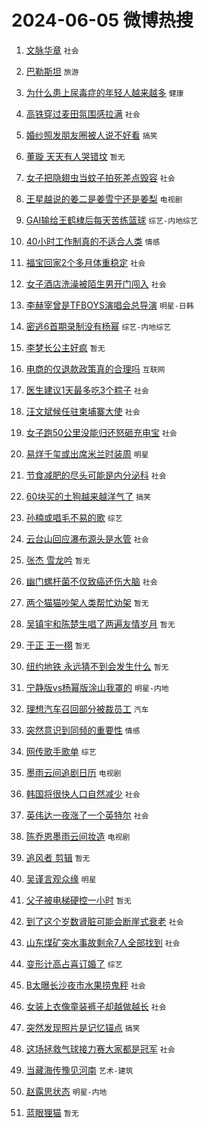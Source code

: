 # 2024-06-05 微博热搜 
1. [文脉华章](https://m.weibo.cn/search?containerid=100103type%3D1%26t%3D10%26q%3D%23%E6%96%87%E8%84%89%E5%8D%8E%E7%AB%A0%23&stream_entry_id=51&isnewpage=1&extparam=seat%3D1%26q%3D%2523%25E6%2596%2587%25E8%2584%2589%25E5%258D%258E%25E7%25AB%25A0%2523%26filter_type%3Drealtimehot%26stream_entry_id%3D51%26c_type%3D51%26cate%3D10103%26dgr%3D0%26pos%3D0%26display_time%3D1717518398%26pre_seqid%3D171751839877402665494) `社会` 

2. [巴勒斯坦](https://m.weibo.cn/search?containerid=100103type%3D1%26t%3D10%26q%3D%E5%B7%B4%E5%8B%92%E6%96%AF%E5%9D%A6&stream_entry_id=31&isnewpage=1&extparam=seat%3D1%26stream_entry_id%3D31%26lcate%3D5001%26band_rank%3D1%26q%3D%25E5%25B7%25B4%25E5%258B%2592%25E6%2596%25AF%25E5%259D%25A6%26pos%3D0%26filter_type%3Drealtimehot%26dgr%3D0%26c_type%3D31%26realpos%3D1%26flag%3D2%26cate%3D5001%26display_time%3D1717518398%26pre_seqid%3D171751839877402665494) `旅游` 

3. [为什么患上尿毒症的年轻人越来越多](https://m.weibo.cn/search?containerid=100103type%3D1%26t%3D10%26q%3D%23%E4%B8%BA%E4%BB%80%E4%B9%88%E6%82%A3%E4%B8%8A%E5%B0%BF%E6%AF%92%E7%97%87%E7%9A%84%E5%B9%B4%E8%BD%BB%E4%BA%BA%E8%B6%8A%E6%9D%A5%E8%B6%8A%E5%A4%9A%23&stream_entry_id=31&isnewpage=1&extparam=seat%3D1%26stream_entry_id%3D31%26lcate%3D5001%26band_rank%3D2%26q%3D%2523%25E4%25B8%25BA%25E4%25BB%2580%25E4%25B9%2588%25E6%2582%25A3%25E4%25B8%258A%25E5%25B0%25BF%25E6%25AF%2592%25E7%2597%2587%25E7%259A%2584%25E5%25B9%25B4%25E8%25BD%25BB%25E4%25BA%25BA%25E8%25B6%258A%25E6%259D%25A5%25E8%25B6%258A%25E5%25A4%259A%2523%26pos%3D1%26filter_type%3Drealtimehot%26dgr%3D0%26c_type%3D31%26realpos%3D2%26flag%3D2%26cate%3D5001%26display_time%3D1717518398%26pre_seqid%3D171751839877402665494) `健康` 

4. [高铁穿过麦田氛围感拉满](https://m.weibo.cn/search?containerid=100103type%3D1%26t%3D10%26q%3D%23%E9%AB%98%E9%93%81%E7%A9%BF%E8%BF%87%E9%BA%A6%E7%94%B0%E6%B0%9B%E5%9B%B4%E6%84%9F%E6%8B%89%E6%BB%A1%23&stream_entry_id=31&isnewpage=1&extparam=seat%3D1%26stream_entry_id%3D31%26lcate%3D5001%26band_rank%3D3%26q%3D%2523%25E9%25AB%2598%25E9%2593%2581%25E7%25A9%25BF%25E8%25BF%2587%25E9%25BA%25A6%25E7%2594%25B0%25E6%25B0%259B%25E5%259B%25B4%25E6%2584%259F%25E6%258B%2589%25E6%25BB%25A1%2523%26pos%3D2%26filter_type%3Drealtimehot%26dgr%3D0%26c_type%3D31%26realpos%3D3%26flag%3D0%26cate%3D5001%26display_time%3D1717518398%26pre_seqid%3D171751839877402665494) `社会` 

5. [婚纱照发朋友圈被人说不好看](https://m.weibo.cn/search?containerid=100103type%3D1%26t%3D10%26q%3D%23%E5%A9%9A%E7%BA%B1%E7%85%A7%E5%8F%91%E6%9C%8B%E5%8F%8B%E5%9C%88%E8%A2%AB%E4%BA%BA%E8%AF%B4%E4%B8%8D%E5%A5%BD%E7%9C%8B%23&stream_entry_id=31&isnewpage=1&extparam=seat%3D1%26stream_entry_id%3D31%26lcate%3D5001%26band_rank%3D4%26q%3D%2523%25E5%25A9%259A%25E7%25BA%25B1%25E7%2585%25A7%25E5%258F%2591%25E6%259C%258B%25E5%258F%258B%25E5%259C%2588%25E8%25A2%25AB%25E4%25BA%25BA%25E8%25AF%25B4%25E4%25B8%258D%25E5%25A5%25BD%25E7%259C%258B%2523%26pos%3D3%26filter_type%3Drealtimehot%26dgr%3D0%26c_type%3D31%26realpos%3D4%26flag%3D2%26cate%3D5001%26display_time%3D1717518398%26pre_seqid%3D171751839877402665494) `搞笑` 

6. [董璇 天天有人哭错坟](https://m.weibo.cn/search?containerid=100103type%3D1%26t%3D10%26q%3D%E8%91%A3%E7%92%87+%E5%A4%A9%E5%A4%A9%E6%9C%89%E4%BA%BA%E5%93%AD%E9%94%99%E5%9D%9F&stream_entry_id=31&isnewpage=1&extparam=seat%3D1%26stream_entry_id%3D31%26lcate%3D5001%26band_rank%3D5%26q%3D%25E8%2591%25A3%25E7%2592%2587%2520%25E5%25A4%25A9%25E5%25A4%25A9%25E6%259C%2589%25E4%25BA%25BA%25E5%2593%25AD%25E9%2594%2599%25E5%259D%259F%26pos%3D4%26filter_type%3Drealtimehot%26dgr%3D0%26c_type%3D31%26realpos%3D5%26flag%3D2%26cate%3D5001%26display_time%3D1717518398%26pre_seqid%3D171751839877402665494) `暂无` 

7. [女子把隐翅虫当蚊子拍死差点毁容](https://m.weibo.cn/search?containerid=100103type%3D1%26t%3D10%26q%3D%23%E5%A5%B3%E5%AD%90%E6%8A%8A%E9%9A%90%E7%BF%85%E8%99%AB%E5%BD%93%E8%9A%8A%E5%AD%90%E6%8B%8D%E6%AD%BB%E5%B7%AE%E7%82%B9%E6%AF%81%E5%AE%B9%23&stream_entry_id=31&isnewpage=1&extparam=seat%3D1%26stream_entry_id%3D31%26lcate%3D5001%26band_rank%3D6%26q%3D%2523%25E5%25A5%25B3%25E5%25AD%2590%25E6%258A%258A%25E9%259A%2590%25E7%25BF%2585%25E8%2599%25AB%25E5%25BD%2593%25E8%259A%258A%25E5%25AD%2590%25E6%258B%258D%25E6%25AD%25BB%25E5%25B7%25AE%25E7%2582%25B9%25E6%25AF%2581%25E5%25AE%25B9%2523%26pos%3D5%26filter_type%3Drealtimehot%26dgr%3D0%26c_type%3D31%26realpos%3D6%26flag%3D2%26cate%3D5001%26display_time%3D1717518398%26pre_seqid%3D171751839877402665494) `社会` 

8. [王星越说的姜二是姜雪宁还是姜梨](https://m.weibo.cn/search?containerid=100103type%3D1%26t%3D10%26q%3D%23%E7%8E%8B%E6%98%9F%E8%B6%8A%E8%AF%B4%E7%9A%84%E5%A7%9C%E4%BA%8C%E6%98%AF%E5%A7%9C%E9%9B%AA%E5%AE%81%E8%BF%98%E6%98%AF%E5%A7%9C%E6%A2%A8%23&stream_entry_id=31&isnewpage=1&extparam=seat%3D1%26stream_entry_id%3D31%26lcate%3D5001%26band_rank%3D7%26q%3D%2523%25E7%258E%258B%25E6%2598%259F%25E8%25B6%258A%25E8%25AF%25B4%25E7%259A%2584%25E5%25A7%259C%25E4%25BA%258C%25E6%2598%25AF%25E5%25A7%259C%25E9%259B%25AA%25E5%25AE%2581%25E8%25BF%2598%25E6%2598%25AF%25E5%25A7%259C%25E6%25A2%25A8%2523%26pos%3D6%26filter_type%3Drealtimehot%26dgr%3D0%26c_type%3D31%26realpos%3D7%26flag%3D1%26cate%3D5001%26display_time%3D1717518398%26pre_seqid%3D171751839877402665494) `电视剧` 

9. [GAI输给王鹤棣后每天苦练篮球](https://m.weibo.cn/search?containerid=100103type%3D1%26t%3D10%26q%3D%23GAI%E8%BE%93%E7%BB%99%E7%8E%8B%E9%B9%A4%E6%A3%A3%E5%90%8E%E6%AF%8F%E5%A4%A9%E8%8B%A6%E7%BB%83%E7%AF%AE%E7%90%83%23&stream_entry_id=31&isnewpage=1&extparam=seat%3D1%26stream_entry_id%3D31%26lcate%3D5001%26band_rank%3D8%26q%3D%2523GAI%25E8%25BE%2593%25E7%25BB%2599%25E7%258E%258B%25E9%25B9%25A4%25E6%25A3%25A3%25E5%2590%258E%25E6%25AF%258F%25E5%25A4%25A9%25E8%258B%25A6%25E7%25BB%2583%25E7%25AF%25AE%25E7%2590%2583%2523%26pos%3D7%26filter_type%3Drealtimehot%26dgr%3D0%26c_type%3D31%26realpos%3D8%26flag%3D1%26cate%3D5001%26display_time%3D1717518398%26pre_seqid%3D171751839877402665494) `综艺-内地综艺` 

10. [40小时工作制真的不适合人类](https://m.weibo.cn/search?containerid=100103type%3D1%26t%3D10%26q%3D%2340%E5%B0%8F%E6%97%B6%E5%B7%A5%E4%BD%9C%E5%88%B6%E7%9C%9F%E7%9A%84%E4%B8%8D%E9%80%82%E5%90%88%E4%BA%BA%E7%B1%BB%23&stream_entry_id=31&isnewpage=1&extparam=seat%3D1%26stream_entry_id%3D31%26lcate%3D5001%26band_rank%3D9%26q%3D%252340%25E5%25B0%258F%25E6%2597%25B6%25E5%25B7%25A5%25E4%25BD%259C%25E5%2588%25B6%25E7%259C%259F%25E7%259A%2584%25E4%25B8%258D%25E9%2580%2582%25E5%2590%2588%25E4%25BA%25BA%25E7%25B1%25BB%2523%26pos%3D8%26filter_type%3Drealtimehot%26dgr%3D0%26c_type%3D31%26realpos%3D9%26flag%3D2%26cate%3D5001%26display_time%3D1717518398%26pre_seqid%3D171751839877402665494) `情感` 

11. [福宝回家2个多月体重稳定](https://m.weibo.cn/search?containerid=100103type%3D1%26t%3D10%26q%3D%23%E7%A6%8F%E5%AE%9D%E5%9B%9E%E5%AE%B62%E4%B8%AA%E5%A4%9A%E6%9C%88%E4%BD%93%E9%87%8D%E7%A8%B3%E5%AE%9A%23&stream_entry_id=31&isnewpage=1&extparam=seat%3D1%26stream_entry_id%3D31%26lcate%3D5001%26band_rank%3D10%26q%3D%2523%25E7%25A6%258F%25E5%25AE%259D%25E5%259B%259E%25E5%25AE%25B62%25E4%25B8%25AA%25E5%25A4%259A%25E6%259C%2588%25E4%25BD%2593%25E9%2587%258D%25E7%25A8%25B3%25E5%25AE%259A%2523%26pos%3D9%26filter_type%3Drealtimehot%26dgr%3D0%26c_type%3D31%26realpos%3D10%26flag%3D32768%26cate%3D5001%26display_time%3D1717518398%26pre_seqid%3D171751839877402665494) `社会` 

12. [女子酒店洗澡被陌生男开门闯入](https://m.weibo.cn/search?containerid=100103type%3D1%26t%3D10%26q%3D%23%E5%A5%B3%E5%AD%90%E9%85%92%E5%BA%97%E6%B4%97%E6%BE%A1%E8%A2%AB%E9%99%8C%E7%94%9F%E7%94%B7%E5%BC%80%E9%97%A8%E9%97%AF%E5%85%A5%23&stream_entry_id=31&isnewpage=1&extparam=seat%3D1%26stream_entry_id%3D31%26lcate%3D5001%26band_rank%3D11%26q%3D%2523%25E5%25A5%25B3%25E5%25AD%2590%25E9%2585%2592%25E5%25BA%2597%25E6%25B4%2597%25E6%25BE%25A1%25E8%25A2%25AB%25E9%2599%258C%25E7%2594%259F%25E7%2594%25B7%25E5%25BC%2580%25E9%2597%25A8%25E9%2597%25AF%25E5%2585%25A5%2523%26pos%3D10%26filter_type%3Drealtimehot%26dgr%3D0%26c_type%3D31%26realpos%3D11%26flag%3D1%26cate%3D5001%26display_time%3D1717518398%26pre_seqid%3D171751839877402665494) `社会` 

13. [李赫宰曾是TFBOYS演唱会总导演](https://m.weibo.cn/search?containerid=100103type%3D1%26t%3D10%26q%3D%23%E6%9D%8E%E8%B5%AB%E5%AE%B0%E6%9B%BE%E6%98%AFTFBOYS%E6%BC%94%E5%94%B1%E4%BC%9A%E6%80%BB%E5%AF%BC%E6%BC%94%23&stream_entry_id=31&isnewpage=1&extparam=seat%3D1%26stream_entry_id%3D31%26lcate%3D5001%26band_rank%3D12%26q%3D%2523%25E6%259D%258E%25E8%25B5%25AB%25E5%25AE%25B0%25E6%259B%25BE%25E6%2598%25AFTFBOYS%25E6%25BC%2594%25E5%2594%25B1%25E4%25BC%259A%25E6%2580%25BB%25E5%25AF%25BC%25E6%25BC%2594%2523%26pos%3D11%26filter_type%3Drealtimehot%26dgr%3D0%26c_type%3D31%26realpos%3D12%26flag%3D1%26cate%3D5001%26display_time%3D1717518398%26pre_seqid%3D171751839877402665494) `明星-日韩` 

14. [密逃6首期录制没有杨幂](https://m.weibo.cn/search?containerid=100103type%3D1%26t%3D10%26q%3D%23%E5%AF%86%E9%80%836%E9%A6%96%E6%9C%9F%E5%BD%95%E5%88%B6%E6%B2%A1%E6%9C%89%E6%9D%A8%E5%B9%82%23&stream_entry_id=31&isnewpage=1&extparam=seat%3D1%26stream_entry_id%3D31%26lcate%3D5001%26band_rank%3D13%26q%3D%2523%25E5%25AF%2586%25E9%2580%25836%25E9%25A6%2596%25E6%259C%259F%25E5%25BD%2595%25E5%2588%25B6%25E6%25B2%25A1%25E6%259C%2589%25E6%259D%25A8%25E5%25B9%2582%2523%26pos%3D12%26filter_type%3Drealtimehot%26dgr%3D0%26c_type%3D31%26realpos%3D13%26flag%3D2%26cate%3D5001%26display_time%3D1717518398%26pre_seqid%3D171751839877402665494) `综艺-内地综艺` 

15. [李梦长公主好疯](https://m.weibo.cn/search?containerid=100103type%3D1%26t%3D10%26q%3D%E6%9D%8E%E6%A2%A6%E9%95%BF%E5%85%AC%E4%B8%BB%E5%A5%BD%E7%96%AF&stream_entry_id=31&isnewpage=1&extparam=seat%3D1%26stream_entry_id%3D31%26lcate%3D5001%26band_rank%3D14%26q%3D%25E6%259D%258E%25E6%25A2%25A6%25E9%2595%25BF%25E5%2585%25AC%25E4%25B8%25BB%25E5%25A5%25BD%25E7%2596%25AF%26pos%3D13%26filter_type%3Drealtimehot%26dgr%3D0%26c_type%3D31%26realpos%3D14%26flag%3D2%26cate%3D5001%26display_time%3D1717518398%26pre_seqid%3D171751839877402665494) `暂无` 

16. [电商的仅退款政策真的合理吗](https://m.weibo.cn/search?containerid=100103type%3D1%26t%3D10%26q%3D%23%E7%94%B5%E5%95%86%E7%9A%84%E4%BB%85%E9%80%80%E6%AC%BE%E6%94%BF%E7%AD%96%E7%9C%9F%E7%9A%84%E5%90%88%E7%90%86%E5%90%97%23&stream_entry_id=31&isnewpage=1&extparam=seat%3D1%26stream_entry_id%3D31%26lcate%3D5001%26band_rank%3D15%26q%3D%2523%25E7%2594%25B5%25E5%2595%2586%25E7%259A%2584%25E4%25BB%2585%25E9%2580%2580%25E6%25AC%25BE%25E6%2594%25BF%25E7%25AD%2596%25E7%259C%259F%25E7%259A%2584%25E5%2590%2588%25E7%2590%2586%25E5%2590%2597%2523%26pos%3D14%26filter_type%3Drealtimehot%26dgr%3D0%26c_type%3D31%26realpos%3D15%26flag%3D0%26cate%3D5001%26display_time%3D1717518398%26pre_seqid%3D171751839877402665494) `互联网` 

17. [医生建议1天最多吃3个粽子](https://m.weibo.cn/search?containerid=100103type%3D1%26t%3D10%26q%3D%23%E5%8C%BB%E7%94%9F%E5%BB%BA%E8%AE%AE1%E5%A4%A9%E6%9C%80%E5%A4%9A%E5%90%833%E4%B8%AA%E7%B2%BD%E5%AD%90%23&stream_entry_id=31&isnewpage=1&extparam=seat%3D1%26stream_entry_id%3D31%26lcate%3D5001%26band_rank%3D16%26q%3D%2523%25E5%258C%25BB%25E7%2594%259F%25E5%25BB%25BA%25E8%25AE%25AE1%25E5%25A4%25A9%25E6%259C%2580%25E5%25A4%259A%25E5%2590%25833%25E4%25B8%25AA%25E7%25B2%25BD%25E5%25AD%2590%2523%26pos%3D15%26filter_type%3Drealtimehot%26dgr%3D0%26c_type%3D31%26realpos%3D16%26flag%3D0%26cate%3D5001%26display_time%3D1717518398%26pre_seqid%3D171751839877402665494) `社会` 

18. [汪文斌候任驻柬埔寨大使](https://m.weibo.cn/search?containerid=100103type%3D1%26t%3D10%26q%3D%23%E6%B1%AA%E6%96%87%E6%96%8C%E5%80%99%E4%BB%BB%E9%A9%BB%E6%9F%AC%E5%9F%94%E5%AF%A8%E5%A4%A7%E4%BD%BF%23&stream_entry_id=31&isnewpage=1&extparam=seat%3D1%26stream_entry_id%3D31%26lcate%3D5001%26band_rank%3D17%26q%3D%2523%25E6%25B1%25AA%25E6%2596%2587%25E6%2596%258C%25E5%2580%2599%25E4%25BB%25BB%25E9%25A9%25BB%25E6%259F%25AC%25E5%259F%2594%25E5%25AF%25A8%25E5%25A4%25A7%25E4%25BD%25BF%2523%26pos%3D16%26filter_type%3Drealtimehot%26dgr%3D0%26c_type%3D31%26realpos%3D17%26flag%3D0%26cate%3D5001%26display_time%3D1717518398%26pre_seqid%3D171751839877402665494) `社会` 

19. [女子跑50公里没能归还怒砸充电宝](https://m.weibo.cn/search?containerid=100103type%3D1%26t%3D10%26q%3D%23%E5%A5%B3%E5%AD%90%E8%B7%9150%E5%85%AC%E9%87%8C%E6%B2%A1%E8%83%BD%E5%BD%92%E8%BF%98%E6%80%92%E7%A0%B8%E5%85%85%E7%94%B5%E5%AE%9D%23&stream_entry_id=31&isnewpage=1&extparam=seat%3D1%26stream_entry_id%3D31%26lcate%3D5001%26band_rank%3D18%26q%3D%2523%25E5%25A5%25B3%25E5%25AD%2590%25E8%25B7%259150%25E5%2585%25AC%25E9%2587%258C%25E6%25B2%25A1%25E8%2583%25BD%25E5%25BD%2592%25E8%25BF%2598%25E6%2580%2592%25E7%25A0%25B8%25E5%2585%2585%25E7%2594%25B5%25E5%25AE%259D%2523%26pos%3D17%26filter_type%3Drealtimehot%26dgr%3D0%26c_type%3D31%26realpos%3D18%26flag%3D0%26cate%3D5001%26display_time%3D1717518398%26pre_seqid%3D171751839877402665494) `社会` 

20. [易烊千玺或出席米兰时装周](https://m.weibo.cn/search?containerid=100103type%3D1%26t%3D10%26q%3D%23%E6%98%93%E7%83%8A%E5%8D%83%E7%8E%BA%E6%88%96%E5%87%BA%E5%B8%AD%E7%B1%B3%E5%85%B0%E6%97%B6%E8%A3%85%E5%91%A8%23&stream_entry_id=31&isnewpage=1&extparam=seat%3D1%26stream_entry_id%3D31%26lcate%3D5001%26band_rank%3D19%26q%3D%2523%25E6%2598%2593%25E7%2583%258A%25E5%258D%2583%25E7%258E%25BA%25E6%2588%2596%25E5%2587%25BA%25E5%25B8%25AD%25E7%25B1%25B3%25E5%2585%25B0%25E6%2597%25B6%25E8%25A3%2585%25E5%2591%25A8%2523%26pos%3D18%26filter_type%3Drealtimehot%26dgr%3D0%26c_type%3D31%26realpos%3D19%26flag%3D0%26cate%3D5001%26display_time%3D1717518398%26pre_seqid%3D171751839877402665494) `明星` 

21. [节食减肥的尽头可能是内分泌科](https://m.weibo.cn/search?containerid=100103type%3D1%26t%3D10%26q%3D%23%E8%8A%82%E9%A3%9F%E5%87%8F%E8%82%A5%E7%9A%84%E5%B0%BD%E5%A4%B4%E5%8F%AF%E8%83%BD%E6%98%AF%E5%86%85%E5%88%86%E6%B3%8C%E7%A7%91%23&stream_entry_id=31&isnewpage=1&extparam=seat%3D1%26stream_entry_id%3D31%26lcate%3D5001%26band_rank%3D20%26q%3D%2523%25E8%258A%2582%25E9%25A3%259F%25E5%2587%258F%25E8%2582%25A5%25E7%259A%2584%25E5%25B0%25BD%25E5%25A4%25B4%25E5%258F%25AF%25E8%2583%25BD%25E6%2598%25AF%25E5%2586%2585%25E5%2588%2586%25E6%25B3%258C%25E7%25A7%2591%2523%26pos%3D19%26filter_type%3Drealtimehot%26dgr%3D0%26c_type%3D31%26realpos%3D20%26flag%3D0%26cate%3D5001%26display_time%3D1717518398%26pre_seqid%3D171751839877402665494) `社会` 

22. [60块买的土狗越来越洋气了](https://m.weibo.cn/search?containerid=100103type%3D1%26t%3D10%26q%3D%2360%E5%9D%97%E4%B9%B0%E7%9A%84%E5%9C%9F%E7%8B%97%E8%B6%8A%E6%9D%A5%E8%B6%8A%E6%B4%8B%E6%B0%94%E4%BA%86%23&stream_entry_id=31&isnewpage=1&extparam=seat%3D1%26stream_entry_id%3D31%26lcate%3D5001%26band_rank%3D21%26q%3D%252360%25E5%259D%2597%25E4%25B9%25B0%25E7%259A%2584%25E5%259C%259F%25E7%258B%2597%25E8%25B6%258A%25E6%259D%25A5%25E8%25B6%258A%25E6%25B4%258B%25E6%25B0%2594%25E4%25BA%2586%2523%26pos%3D20%26filter_type%3Drealtimehot%26dgr%3D0%26c_type%3D31%26realpos%3D21%26flag%3D0%26cate%3D5001%26display_time%3D1717518398%26pre_seqid%3D171751839877402665494) `搞笑` 

23. [孙楠或唱毛不易的歌](https://m.weibo.cn/search?containerid=100103type%3D1%26t%3D10%26q%3D%23%E5%AD%99%E6%A5%A0%E6%88%96%E5%94%B1%E6%AF%9B%E4%B8%8D%E6%98%93%E7%9A%84%E6%AD%8C%23&stream_entry_id=31&isnewpage=1&extparam=seat%3D1%26stream_entry_id%3D31%26lcate%3D5001%26band_rank%3D22%26q%3D%2523%25E5%25AD%2599%25E6%25A5%25A0%25E6%2588%2596%25E5%2594%25B1%25E6%25AF%259B%25E4%25B8%258D%25E6%2598%2593%25E7%259A%2584%25E6%25AD%258C%2523%26pos%3D21%26filter_type%3Drealtimehot%26dgr%3D0%26c_type%3D31%26realpos%3D22%26flag%3D1%26cate%3D5001%26display_time%3D1717518398%26pre_seqid%3D171751839877402665494) `综艺` 

24. [云台山回应瀑布源头是水管](https://m.weibo.cn/search?containerid=100103type%3D1%26t%3D10%26q%3D%23%E4%BA%91%E5%8F%B0%E5%B1%B1%E5%9B%9E%E5%BA%94%E7%80%91%E5%B8%83%E6%BA%90%E5%A4%B4%E6%98%AF%E6%B0%B4%E7%AE%A1%23&stream_entry_id=31&isnewpage=1&extparam=seat%3D1%26stream_entry_id%3D31%26lcate%3D5001%26band_rank%3D23%26q%3D%2523%25E4%25BA%2591%25E5%258F%25B0%25E5%25B1%25B1%25E5%259B%259E%25E5%25BA%2594%25E7%2580%2591%25E5%25B8%2583%25E6%25BA%2590%25E5%25A4%25B4%25E6%2598%25AF%25E6%25B0%25B4%25E7%25AE%25A1%2523%26pos%3D22%26filter_type%3Drealtimehot%26dgr%3D0%26c_type%3D31%26realpos%3D23%26flag%3D1%26cate%3D5001%26display_time%3D1717518398%26pre_seqid%3D171751839877402665494) `社会` 

25. [张杰 雪龙吟](https://m.weibo.cn/search?containerid=100103type%3D1%26t%3D10%26q%3D%E5%BC%A0%E6%9D%B0+%E9%9B%AA%E9%BE%99%E5%90%9F&stream_entry_id=31&isnewpage=1&extparam=seat%3D1%26stream_entry_id%3D31%26lcate%3D5001%26band_rank%3D24%26q%3D%25E5%25BC%25A0%25E6%259D%25B0%2520%25E9%259B%25AA%25E9%25BE%2599%25E5%2590%259F%26pos%3D23%26filter_type%3Drealtimehot%26dgr%3D0%26c_type%3D31%26realpos%3D24%26flag%3D1%26cate%3D5001%26display_time%3D1717518398%26pre_seqid%3D171751839877402665494) `暂无` 

26. [幽门螺杆菌不仅致癌还伤大脑](https://m.weibo.cn/search?containerid=100103type%3D1%26t%3D10%26q%3D%23%E5%B9%BD%E9%97%A8%E8%9E%BA%E6%9D%86%E8%8F%8C%E4%B8%8D%E4%BB%85%E8%87%B4%E7%99%8C%E8%BF%98%E4%BC%A4%E5%A4%A7%E8%84%91%23&stream_entry_id=31&isnewpage=1&extparam=seat%3D1%26stream_entry_id%3D31%26lcate%3D5001%26band_rank%3D25%26q%3D%2523%25E5%25B9%25BD%25E9%2597%25A8%25E8%259E%25BA%25E6%259D%2586%25E8%258F%258C%25E4%25B8%258D%25E4%25BB%2585%25E8%2587%25B4%25E7%2599%258C%25E8%25BF%2598%25E4%25BC%25A4%25E5%25A4%25A7%25E8%2584%2591%2523%26pos%3D24%26filter_type%3Drealtimehot%26dgr%3D0%26c_type%3D31%26realpos%3D25%26flag%3D0%26cate%3D5001%26display_time%3D1717518398%26pre_seqid%3D171751839877402665494) `社会` 

27. [两个猫猫吵架人类帮忙劝架](https://m.weibo.cn/search?containerid=100103type%3D1%26t%3D10%26q%3D%E4%B8%A4%E4%B8%AA%E7%8C%AB%E7%8C%AB%E5%90%B5%E6%9E%B6%E4%BA%BA%E7%B1%BB%E5%B8%AE%E5%BF%99%E5%8A%9D%E6%9E%B6&stream_entry_id=31&isnewpage=1&extparam=seat%3D1%26stream_entry_id%3D31%26lcate%3D5001%26band_rank%3D26%26q%3D%25E4%25B8%25A4%25E4%25B8%25AA%25E7%258C%25AB%25E7%258C%25AB%25E5%2590%25B5%25E6%259E%25B6%25E4%25BA%25BA%25E7%25B1%25BB%25E5%25B8%25AE%25E5%25BF%2599%25E5%258A%259D%25E6%259E%25B6%26pos%3D25%26filter_type%3Drealtimehot%26dgr%3D0%26c_type%3D31%26realpos%3D26%26flag%3D0%26cate%3D5001%26display_time%3D1717518398%26pre_seqid%3D171751839877402665494) `暂无` 

28. [吴镇宇和陈楚生唱了两遍友情岁月](https://m.weibo.cn/search?containerid=100103type%3D1%26t%3D10%26q%3D%E5%90%B4%E9%95%87%E5%AE%87%E5%92%8C%E9%99%88%E6%A5%9A%E7%94%9F%E5%94%B1%E4%BA%86%E4%B8%A4%E9%81%8D%E5%8F%8B%E6%83%85%E5%B2%81%E6%9C%88&stream_entry_id=31&isnewpage=1&extparam=seat%3D1%26stream_entry_id%3D31%26lcate%3D5001%26band_rank%3D27%26q%3D%25E5%2590%25B4%25E9%2595%2587%25E5%25AE%2587%25E5%2592%258C%25E9%2599%2588%25E6%25A5%259A%25E7%2594%259F%25E5%2594%25B1%25E4%25BA%2586%25E4%25B8%25A4%25E9%2581%258D%25E5%258F%258B%25E6%2583%2585%25E5%25B2%2581%25E6%259C%2588%26pos%3D26%26filter_type%3Drealtimehot%26dgr%3D0%26c_type%3D31%26realpos%3D27%26flag%3D1%26cate%3D5001%26display_time%3D1717518398%26pre_seqid%3D171751839877402665494) `暂无` 

29. [于正 王一栩](https://m.weibo.cn/search?containerid=100103type%3D1%26t%3D10%26q%3D%E4%BA%8E%E6%AD%A3+%E7%8E%8B%E4%B8%80%E6%A0%A9&stream_entry_id=31&isnewpage=1&extparam=seat%3D1%26stream_entry_id%3D31%26lcate%3D5001%26band_rank%3D28%26q%3D%25E4%25BA%258E%25E6%25AD%25A3%2520%25E7%258E%258B%25E4%25B8%2580%25E6%25A0%25A9%26pos%3D27%26filter_type%3Drealtimehot%26dgr%3D0%26c_type%3D31%26realpos%3D28%26flag%3D0%26cate%3D5001%26display_time%3D1717518398%26pre_seqid%3D171751839877402665494) `暂无` 

30. [纽约地铁 永远猜不到会发生什么](https://m.weibo.cn/search?containerid=100103type%3D1%26t%3D10%26q%3D%E7%BA%BD%E7%BA%A6%E5%9C%B0%E9%93%81+%E6%B0%B8%E8%BF%9C%E7%8C%9C%E4%B8%8D%E5%88%B0%E4%BC%9A%E5%8F%91%E7%94%9F%E4%BB%80%E4%B9%88&stream_entry_id=31&isnewpage=1&extparam=seat%3D1%26stream_entry_id%3D31%26lcate%3D5001%26band_rank%3D29%26q%3D%25E7%25BA%25BD%25E7%25BA%25A6%25E5%259C%25B0%25E9%2593%2581%2520%25E6%25B0%25B8%25E8%25BF%259C%25E7%258C%259C%25E4%25B8%258D%25E5%2588%25B0%25E4%25BC%259A%25E5%258F%2591%25E7%2594%259F%25E4%25BB%2580%25E4%25B9%2588%26pos%3D28%26filter_type%3Drealtimehot%26dgr%3D0%26c_type%3D31%26realpos%3D29%26flag%3D1%26cate%3D5001%26display_time%3D1717518398%26pre_seqid%3D171751839877402665494) `暂无` 

31. [宁静版vs杨幂版涂山我罩的](https://m.weibo.cn/search?containerid=100103type%3D1%26t%3D10%26q%3D%23%E5%AE%81%E9%9D%99%E7%89%88vs%E6%9D%A8%E5%B9%82%E7%89%88%E6%B6%82%E5%B1%B1%E6%88%91%E7%BD%A9%E7%9A%84%23&stream_entry_id=31&isnewpage=1&extparam=seat%3D1%26stream_entry_id%3D31%26lcate%3D5001%26band_rank%3D30%26q%3D%2523%25E5%25AE%2581%25E9%259D%2599%25E7%2589%2588vs%25E6%259D%25A8%25E5%25B9%2582%25E7%2589%2588%25E6%25B6%2582%25E5%25B1%25B1%25E6%2588%2591%25E7%25BD%25A9%25E7%259A%2584%2523%26pos%3D29%26filter_type%3Drealtimehot%26dgr%3D0%26c_type%3D31%26realpos%3D30%26flag%3D0%26cate%3D5001%26display_time%3D1717518398%26pre_seqid%3D171751839877402665494) `明星-内地` 

32. [理想汽车召回部分被裁员工](https://m.weibo.cn/search?containerid=100103type%3D1%26t%3D10%26q%3D%23%E7%90%86%E6%83%B3%E6%B1%BD%E8%BD%A6%E5%8F%AC%E5%9B%9E%E9%83%A8%E5%88%86%E8%A2%AB%E8%A3%81%E5%91%98%E5%B7%A5%23&stream_entry_id=31&isnewpage=1&extparam=seat%3D1%26stream_entry_id%3D31%26lcate%3D5001%26band_rank%3D31%26q%3D%2523%25E7%2590%2586%25E6%2583%25B3%25E6%25B1%25BD%25E8%25BD%25A6%25E5%258F%25AC%25E5%259B%259E%25E9%2583%25A8%25E5%2588%2586%25E8%25A2%25AB%25E8%25A3%2581%25E5%2591%2598%25E5%25B7%25A5%2523%26pos%3D30%26filter_type%3Drealtimehot%26dgr%3D0%26c_type%3D31%26realpos%3D31%26flag%3D0%26cate%3D5001%26display_time%3D1717518398%26pre_seqid%3D171751839877402665494) `汽车` 

33. [突然意识到同频的重要性](https://m.weibo.cn/search?containerid=100103type%3D1%26t%3D10%26q%3D%23%E7%AA%81%E7%84%B6%E6%84%8F%E8%AF%86%E5%88%B0%E5%90%8C%E9%A2%91%E7%9A%84%E9%87%8D%E8%A6%81%E6%80%A7%23&stream_entry_id=31&isnewpage=1&extparam=seat%3D1%26stream_entry_id%3D31%26lcate%3D5001%26band_rank%3D32%26q%3D%2523%25E7%25AA%2581%25E7%2584%25B6%25E6%2584%258F%25E8%25AF%2586%25E5%2588%25B0%25E5%2590%258C%25E9%25A2%2591%25E7%259A%2584%25E9%2587%258D%25E8%25A6%2581%25E6%2580%25A7%2523%26pos%3D31%26filter_type%3Drealtimehot%26dgr%3D0%26c_type%3D31%26realpos%3D32%26flag%3D0%26cate%3D5001%26display_time%3D1717518398%26pre_seqid%3D171751839877402665494) `情感` 

34. [网传歌手歌单](https://m.weibo.cn/search?containerid=100103type%3D1%26t%3D10%26q%3D%23%E7%BD%91%E4%BC%A0%E6%AD%8C%E6%89%8B%E6%AD%8C%E5%8D%95%23&stream_entry_id=31&isnewpage=1&extparam=seat%3D1%26stream_entry_id%3D31%26lcate%3D5001%26band_rank%3D33%26q%3D%2523%25E7%25BD%2591%25E4%25BC%25A0%25E6%25AD%258C%25E6%2589%258B%25E6%25AD%258C%25E5%258D%2595%2523%26pos%3D32%26filter_type%3Drealtimehot%26dgr%3D0%26c_type%3D31%26realpos%3D33%26flag%3D0%26cate%3D5001%26display_time%3D1717518398%26pre_seqid%3D171751839877402665494) `综艺` 

35. [墨雨云间追剧日历](https://m.weibo.cn/search?containerid=100103type%3D1%26t%3D10%26q%3D%23%E5%A2%A8%E9%9B%A8%E4%BA%91%E9%97%B4%E8%BF%BD%E5%89%A7%E6%97%A5%E5%8E%86%23&stream_entry_id=31&isnewpage=1&extparam=seat%3D1%26stream_entry_id%3D31%26lcate%3D5001%26band_rank%3D34%26q%3D%2523%25E5%25A2%25A8%25E9%259B%25A8%25E4%25BA%2591%25E9%2597%25B4%25E8%25BF%25BD%25E5%2589%25A7%25E6%2597%25A5%25E5%258E%2586%2523%26pos%3D33%26filter_type%3Drealtimehot%26dgr%3D0%26c_type%3D31%26realpos%3D34%26flag%3D0%26cate%3D5001%26display_time%3D1717518398%26pre_seqid%3D171751839877402665494) `电视剧` 

36. [韩国将很快人口自然减少](https://m.weibo.cn/search?containerid=100103type%3D1%26t%3D10%26q%3D%23%E9%9F%A9%E5%9B%BD%E5%B0%86%E5%BE%88%E5%BF%AB%E4%BA%BA%E5%8F%A3%E8%87%AA%E7%84%B6%E5%87%8F%E5%B0%91%23&stream_entry_id=31&isnewpage=1&extparam=seat%3D1%26stream_entry_id%3D31%26lcate%3D5001%26band_rank%3D35%26q%3D%2523%25E9%259F%25A9%25E5%259B%25BD%25E5%25B0%2586%25E5%25BE%2588%25E5%25BF%25AB%25E4%25BA%25BA%25E5%258F%25A3%25E8%2587%25AA%25E7%2584%25B6%25E5%2587%258F%25E5%25B0%2591%2523%26pos%3D34%26filter_type%3Drealtimehot%26dgr%3D0%26c_type%3D31%26realpos%3D35%26flag%3D0%26cate%3D5001%26display_time%3D1717518398%26pre_seqid%3D171751839877402665494) `社会` 

37. [英伟达一夜涨了一个英特尔](https://m.weibo.cn/search?containerid=100103type%3D1%26t%3D10%26q%3D%23%E8%8B%B1%E4%BC%9F%E8%BE%BE%E4%B8%80%E5%A4%9C%E6%B6%A8%E4%BA%86%E4%B8%80%E4%B8%AA%E8%8B%B1%E7%89%B9%E5%B0%94%23&stream_entry_id=31&isnewpage=1&extparam=seat%3D1%26stream_entry_id%3D31%26lcate%3D5001%26band_rank%3D36%26q%3D%2523%25E8%258B%25B1%25E4%25BC%259F%25E8%25BE%25BE%25E4%25B8%2580%25E5%25A4%259C%25E6%25B6%25A8%25E4%25BA%2586%25E4%25B8%2580%25E4%25B8%25AA%25E8%258B%25B1%25E7%2589%25B9%25E5%25B0%2594%2523%26pos%3D35%26filter_type%3Drealtimehot%26dgr%3D0%26c_type%3D31%26realpos%3D36%26flag%3D0%26cate%3D5001%26display_time%3D1717518398%26pre_seqid%3D171751839877402665494) `社会` 

38. [陈乔恩墨雨云间妆造](https://m.weibo.cn/search?containerid=100103type%3D1%26t%3D10%26q%3D%23%E9%99%88%E4%B9%94%E6%81%A9%E5%A2%A8%E9%9B%A8%E4%BA%91%E9%97%B4%E5%A6%86%E9%80%A0%23&stream_entry_id=31&isnewpage=1&extparam=seat%3D1%26stream_entry_id%3D31%26lcate%3D5001%26band_rank%3D37%26q%3D%2523%25E9%2599%2588%25E4%25B9%2594%25E6%2581%25A9%25E5%25A2%25A8%25E9%259B%25A8%25E4%25BA%2591%25E9%2597%25B4%25E5%25A6%2586%25E9%2580%25A0%2523%26pos%3D36%26filter_type%3Drealtimehot%26dgr%3D0%26c_type%3D31%26realpos%3D37%26flag%3D0%26cate%3D5001%26display_time%3D1717518398%26pre_seqid%3D171751839877402665494) `电视剧` 

39. [追风者 剪辑](https://m.weibo.cn/search?containerid=100103type%3D1%26t%3D10%26q%3D%E8%BF%BD%E9%A3%8E%E8%80%85+%E5%89%AA%E8%BE%91&stream_entry_id=31&isnewpage=1&extparam=seat%3D1%26stream_entry_id%3D31%26lcate%3D5001%26band_rank%3D38%26q%3D%25E8%25BF%25BD%25E9%25A3%258E%25E8%2580%2585%2520%25E5%2589%25AA%25E8%25BE%2591%26pos%3D37%26filter_type%3Drealtimehot%26dgr%3D0%26c_type%3D31%26realpos%3D38%26flag%3D0%26cate%3D5001%26display_time%3D1717518398%26pre_seqid%3D171751839877402665494) `暂无` 

40. [吴谨言观众缘](https://m.weibo.cn/search?containerid=100103type%3D1%26t%3D10%26q%3D%23%E5%90%B4%E8%B0%A8%E8%A8%80%E8%A7%82%E4%BC%97%E7%BC%98%23&stream_entry_id=31&isnewpage=1&extparam=seat%3D1%26stream_entry_id%3D31%26lcate%3D5001%26band_rank%3D39%26q%3D%2523%25E5%2590%25B4%25E8%25B0%25A8%25E8%25A8%2580%25E8%25A7%2582%25E4%25BC%2597%25E7%25BC%2598%2523%26pos%3D38%26filter_type%3Drealtimehot%26dgr%3D0%26c_type%3D31%26realpos%3D39%26flag%3D0%26cate%3D5001%26display_time%3D1717518398%26pre_seqid%3D171751839877402665494) `明星` 

41. [父子被电梯硬控一小时](https://m.weibo.cn/search?containerid=100103type%3D1%26t%3D10%26q%3D%E7%88%B6%E5%AD%90%E8%A2%AB%E7%94%B5%E6%A2%AF%E7%A1%AC%E6%8E%A7%E4%B8%80%E5%B0%8F%E6%97%B6&stream_entry_id=31&isnewpage=1&extparam=seat%3D1%26stream_entry_id%3D31%26lcate%3D5001%26band_rank%3D40%26q%3D%25E7%2588%25B6%25E5%25AD%2590%25E8%25A2%25AB%25E7%2594%25B5%25E6%25A2%25AF%25E7%25A1%25AC%25E6%258E%25A7%25E4%25B8%2580%25E5%25B0%258F%25E6%2597%25B6%26pos%3D39%26filter_type%3Drealtimehot%26dgr%3D0%26c_type%3D31%26realpos%3D40%26flag%3D0%26cate%3D5001%26display_time%3D1717518398%26pre_seqid%3D171751839877402665494) `暂无` 

42. [到了这个岁数肾脏可能会断崖式衰老](https://m.weibo.cn/search?containerid=100103type%3D1%26t%3D10%26q%3D%23%E5%88%B0%E4%BA%86%E8%BF%99%E4%B8%AA%E5%B2%81%E6%95%B0%E8%82%BE%E8%84%8F%E5%8F%AF%E8%83%BD%E4%BC%9A%E6%96%AD%E5%B4%96%E5%BC%8F%E8%A1%B0%E8%80%81%23&stream_entry_id=31&isnewpage=1&extparam=seat%3D1%26stream_entry_id%3D31%26lcate%3D5001%26band_rank%3D41%26q%3D%2523%25E5%2588%25B0%25E4%25BA%2586%25E8%25BF%2599%25E4%25B8%25AA%25E5%25B2%2581%25E6%2595%25B0%25E8%2582%25BE%25E8%2584%258F%25E5%258F%25AF%25E8%2583%25BD%25E4%25BC%259A%25E6%2596%25AD%25E5%25B4%2596%25E5%25BC%258F%25E8%25A1%25B0%25E8%2580%2581%2523%26pos%3D40%26filter_type%3Drealtimehot%26dgr%3D0%26c_type%3D31%26realpos%3D41%26flag%3D1%26cate%3D5001%26display_time%3D1717518398%26pre_seqid%3D171751839877402665494) `社会` 

43. [山东煤矿突水事故剩余7人全部找到](https://m.weibo.cn/search?containerid=100103type%3D1%26t%3D10%26q%3D%23%E5%B1%B1%E4%B8%9C%E7%85%A4%E7%9F%BF%E7%AA%81%E6%B0%B4%E4%BA%8B%E6%95%85%E5%89%A9%E4%BD%997%E4%BA%BA%E5%85%A8%E9%83%A8%E6%89%BE%E5%88%B0%23&stream_entry_id=31&isnewpage=1&extparam=seat%3D1%26stream_entry_id%3D31%26lcate%3D5001%26band_rank%3D42%26q%3D%2523%25E5%25B1%25B1%25E4%25B8%259C%25E7%2585%25A4%25E7%259F%25BF%25E7%25AA%2581%25E6%25B0%25B4%25E4%25BA%258B%25E6%2595%2585%25E5%2589%25A9%25E4%25BD%25997%25E4%25BA%25BA%25E5%2585%25A8%25E9%2583%25A8%25E6%2589%25BE%25E5%2588%25B0%2523%26pos%3D41%26filter_type%3Drealtimehot%26dgr%3D0%26c_type%3D31%26realpos%3D42%26flag%3D0%26cate%3D5001%26display_time%3D1717518398%26pre_seqid%3D171751839877402665494) `社会` 

44. [变形计高占喜订婚了](https://m.weibo.cn/search?containerid=100103type%3D1%26t%3D10%26q%3D%23%E5%8F%98%E5%BD%A2%E8%AE%A1%E9%AB%98%E5%8D%A0%E5%96%9C%E8%AE%A2%E5%A9%9A%E4%BA%86%23&stream_entry_id=31&isnewpage=1&extparam=seat%3D1%26stream_entry_id%3D31%26lcate%3D5001%26band_rank%3D43%26q%3D%2523%25E5%258F%2598%25E5%25BD%25A2%25E8%25AE%25A1%25E9%25AB%2598%25E5%258D%25A0%25E5%2596%259C%25E8%25AE%25A2%25E5%25A9%259A%25E4%25BA%2586%2523%26pos%3D42%26filter_type%3Drealtimehot%26dgr%3D0%26c_type%3D31%26realpos%3D43%26flag%3D0%26cate%3D5001%26display_time%3D1717518398%26pre_seqid%3D171751839877402665494) `综艺` 

45. [B太曝长沙夜市水果捞鬼秤](https://m.weibo.cn/search?containerid=100103type%3D1%26t%3D10%26q%3D%23B%E5%A4%AA%E6%9B%9D%E9%95%BF%E6%B2%99%E5%A4%9C%E5%B8%82%E6%B0%B4%E6%9E%9C%E6%8D%9E%E9%AC%BC%E7%A7%A4%23&stream_entry_id=31&isnewpage=1&extparam=seat%3D1%26stream_entry_id%3D31%26lcate%3D5001%26band_rank%3D44%26q%3D%2523B%25E5%25A4%25AA%25E6%259B%259D%25E9%2595%25BF%25E6%25B2%2599%25E5%25A4%259C%25E5%25B8%2582%25E6%25B0%25B4%25E6%259E%259C%25E6%258D%259E%25E9%25AC%25BC%25E7%25A7%25A4%2523%26pos%3D43%26filter_type%3Drealtimehot%26dgr%3D0%26c_type%3D31%26realpos%3D44%26flag%3D1%26cate%3D5001%26display_time%3D1717518398%26pre_seqid%3D171751839877402665494) `社会` 

46. [女装上衣像童装裤子却越做越长](https://m.weibo.cn/search?containerid=100103type%3D1%26t%3D10%26q%3D%23%E5%A5%B3%E8%A3%85%E4%B8%8A%E8%A1%A3%E5%83%8F%E7%AB%A5%E8%A3%85%E8%A3%A4%E5%AD%90%E5%8D%B4%E8%B6%8A%E5%81%9A%E8%B6%8A%E9%95%BF%23&stream_entry_id=31&isnewpage=1&extparam=seat%3D1%26stream_entry_id%3D31%26lcate%3D5001%26band_rank%3D45%26q%3D%2523%25E5%25A5%25B3%25E8%25A3%2585%25E4%25B8%258A%25E8%25A1%25A3%25E5%2583%258F%25E7%25AB%25A5%25E8%25A3%2585%25E8%25A3%25A4%25E5%25AD%2590%25E5%258D%25B4%25E8%25B6%258A%25E5%2581%259A%25E8%25B6%258A%25E9%2595%25BF%2523%26pos%3D44%26filter_type%3Drealtimehot%26dgr%3D0%26c_type%3D31%26realpos%3D45%26flag%3D0%26cate%3D5001%26display_time%3D1717518398%26pre_seqid%3D171751839877402665494) `社会` 

47. [突然发现照片是记忆锚点](https://m.weibo.cn/search?containerid=100103type%3D1%26t%3D10%26q%3D%23%E7%AA%81%E7%84%B6%E5%8F%91%E7%8E%B0%E7%85%A7%E7%89%87%E6%98%AF%E8%AE%B0%E5%BF%86%E9%94%9A%E7%82%B9%23&stream_entry_id=31&isnewpage=1&extparam=seat%3D1%26stream_entry_id%3D31%26lcate%3D5001%26band_rank%3D46%26q%3D%2523%25E7%25AA%2581%25E7%2584%25B6%25E5%258F%2591%25E7%258E%25B0%25E7%2585%25A7%25E7%2589%2587%25E6%2598%25AF%25E8%25AE%25B0%25E5%25BF%2586%25E9%2594%259A%25E7%2582%25B9%2523%26pos%3D45%26filter_type%3Drealtimehot%26dgr%3D0%26c_type%3D31%26realpos%3D46%26flag%3D0%26cate%3D5001%26display_time%3D1717518398%26pre_seqid%3D171751839877402665494) `搞笑` 

48. [这场拯救气球接力赛大家都是冠军](https://m.weibo.cn/search?containerid=100103type%3D1%26t%3D10%26q%3D%23%E8%BF%99%E5%9C%BA%E6%8B%AF%E6%95%91%E6%B0%94%E7%90%83%E6%8E%A5%E5%8A%9B%E8%B5%9B%E5%A4%A7%E5%AE%B6%E9%83%BD%E6%98%AF%E5%86%A0%E5%86%9B%23&stream_entry_id=31&isnewpage=1&extparam=seat%3D1%26stream_entry_id%3D31%26lcate%3D5001%26band_rank%3D47%26q%3D%2523%25E8%25BF%2599%25E5%259C%25BA%25E6%258B%25AF%25E6%2595%2591%25E6%25B0%2594%25E7%2590%2583%25E6%258E%25A5%25E5%258A%259B%25E8%25B5%259B%25E5%25A4%25A7%25E5%25AE%25B6%25E9%2583%25BD%25E6%2598%25AF%25E5%2586%25A0%25E5%2586%259B%2523%26pos%3D46%26filter_type%3Drealtimehot%26dgr%3D0%26c_type%3D31%26realpos%3D47%26flag%3D32768%26cate%3D5001%26display_time%3D1717518398%26pre_seqid%3D171751839877402665494) `社会` 

49. [当藏海传豫见河南](https://m.weibo.cn/search?containerid=100103type%3D1%26t%3D10%26q%3D%23%E5%BD%93%E8%97%8F%E6%B5%B7%E4%BC%A0%E8%B1%AB%E8%A7%81%E6%B2%B3%E5%8D%97%23&stream_entry_id=31&isnewpage=1&extparam=seat%3D1%26stream_entry_id%3D31%26lcate%3D5001%26band_rank%3D48%26q%3D%2523%25E5%25BD%2593%25E8%2597%258F%25E6%25B5%25B7%25E4%25BC%25A0%25E8%25B1%25AB%25E8%25A7%2581%25E6%25B2%25B3%25E5%258D%2597%2523%26pos%3D47%26filter_type%3Drealtimehot%26dgr%3D0%26c_type%3D31%26realpos%3D48%26flag%3D0%26cate%3D5001%26display_time%3D1717518398%26pre_seqid%3D171751839877402665494) `艺术-建筑` 

50. [赵露思状态](https://m.weibo.cn/search?containerid=100103type%3D1%26t%3D10%26q%3D%E8%B5%B5%E9%9C%B2%E6%80%9D%E7%8A%B6%E6%80%81&stream_entry_id=31&isnewpage=1&extparam=seat%3D1%26stream_entry_id%3D31%26lcate%3D5001%26band_rank%3D49%26q%3D%25E8%25B5%25B5%25E9%259C%25B2%25E6%2580%259D%25E7%258A%25B6%25E6%2580%2581%26pos%3D48%26filter_type%3Drealtimehot%26dgr%3D0%26c_type%3D31%26realpos%3D49%26flag%3D0%26cate%3D5001%26display_time%3D1717518398%26pre_seqid%3D171751839877402665494) `明星-内地` 

51. [蓝眼狸猫](https://m.weibo.cn/search?containerid=100103type%3D1%26t%3D10%26q%3D%E8%93%9D%E7%9C%BC%E7%8B%B8%E7%8C%AB&stream_entry_id=31&isnewpage=1&extparam=seat%3D1%26stream_entry_id%3D31%26lcate%3D5001%26band_rank%3D50%26q%3D%25E8%2593%259D%25E7%259C%25BC%25E7%258B%25B8%25E7%258C%25AB%26pos%3D49%26filter_type%3Drealtimehot%26dgr%3D0%26c_type%3D31%26realpos%3D50%26flag%3D0%26cate%3D5001%26display_time%3D1717518398%26pre_seqid%3D171751839877402665494) `暂无` 
